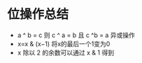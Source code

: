 # 位操作总结

- a ^ b = c 则 c ^ a = b 且 c ^b = a 异或操作
- x=x & (x−1) 将x的最后一个1变为0
- x 除以 2 的余数可以通过 x & 1 得到
  
